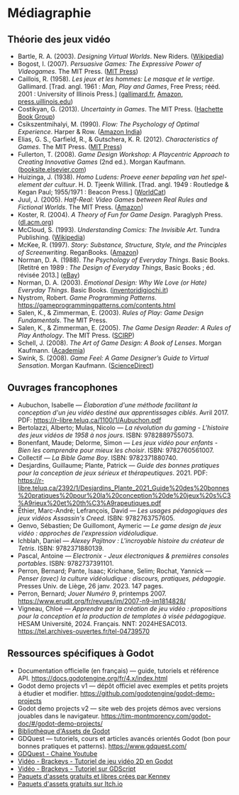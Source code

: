 # Médiagraphie

## Théorie des jeux vidéo

* Bartle, R. A. (2003). *Designing Virtual Worlds*. New Riders. ([Wikipedia][1])
* Bogost, I. (2007). *Persuasive Games: The Expressive Power of Videogames*. The MIT Press. ([MIT Press][2])
* Caillois, R. (1958). *Les jeux et les hommes: Le masque et le vertige*. Gallimard. \[Trad. angl. 1961 : *Man, Play and Games*, Free Press; rééd. 2001 : University of Illinois Press.] ([gallimard.fr][3], [Amazon][4], [press.uillinois.edu][5])
* Costikyan, G. (2013). *Uncertainty in Games*. The MIT Press. ([Hachette Book Group][6])
* Csikszentmihalyi, M. (1990). *Flow: The Psychology of Optimal Experience*. Harper & Row. ([Amazon India][7])
* Elias, G. S., Garfield, R., & Gutschera, K. R. (2012). *Characteristics of Games*. The MIT Press. ([MIT Press][8])
* Fullerton, T. (2008). *Game Design Workshop: A Playcentric Approach to Creating Innovative Games* (2nd ed.). Morgan Kaufmann. ([booksite.elsevier.com][9])
* Huizinga, J. (1938). *Homo Ludens: Proeve eener bepaling van het spel-element der cultuur*. H. D. Tjeenk Willink. \[Trad. angl. 1949 : Routledge & Kegan Paul; 1955/1971 : Beacon Press.] ([WorldCat][10])
* Juul, J. (2005). *Half-Real: Video Games between Real Rules and Fictional Worlds*. The MIT Press. ([Amazon][11])
* Koster, R. (2004). *A Theory of Fun for Game Design*. Paraglyph Press. ([dl.acm.org][12])
* McCloud, S. (1993). *Understanding Comics: The Invisible Art*. Tundra Publishing. ([Wikipedia][13])
* McKee, R. (1997). *Story: Substance, Structure, Style, and the Principles of Screenwriting*. ReganBooks. ([Amazon][14])
* Norman, D. A. (1988). *The Psychology of Everyday Things*. Basic Books. \[Retitré en 1989 : *The Design of Everyday Things*, Basic Books ; éd. révisée 2013.] ([eBay][15])
* Norman, D. A. (2003). *Emotional Design: Why We Love (or Hate) Everyday Things*. Basic Books. ([inventoridigiochi.it][16])
* Nystrom, Robert. *Game Programming Patterns*. <https://gameprogrammingpatterns.com/contents.html>
* Salen, K., & Zimmerman, E. (2003). *Rules of Play: Game Design Fundamentals*. The MIT Press.
* Salen, K., & Zimmerman, E. (2005). *The Game Design Reader: A Rules of Play Anthology*. The MIT Press. ([SCIRP][17])
* Schell, J. (2008). *The Art of Game Design: A Book of Lenses*. Morgan Kaufmann. ([Academia][18])
* Swink, S. (2008). *Game Feel: A Game Designer’s Guide to Virtual Sensation*. Morgan Kaufmann. ([ScienceDirect][19])

## Ouvrages francophones

- Aubuchon, Isabelle — *Élaboration d'une méthode facilitant la conception d'un jeu vidéo destiné aux apprentissages ciblés*. Avril 2017. PDF: <https://r-libre.teluq.ca/1100/1/Aubuchon.pdf>
- Bertolazzi, Alberto; Mulas, Nicolo — *La révolution du gaming - L'histoire des jeux vidéos de 1958 à nos jours*. ISBN: 9782889755073.
- Bonenfant, Maude; Delorme, Simon — *Les jeux vidéo pour enfants - Bien les comprendre pour mieux les choisir*. ISBN: 9782760561007.
- Collectif — *La Bible Game Boy*. ISBN: 9782371880740.
- Desjardins, Guillaume; Plante, Patrick — *Guide des bonnes pratiques pour la conception de jeux sérieux et thérapeutiques*. 2021. PDF: <https://r-libre.teluq.ca/2392/1/Desjardins_Plante_2021_Guide%20des%20bonnes%20pratiques%20pour%20la%20conception%20de%20jeux%20s%C3%A9rieux%20et%20th%C3%A9rapeutiques.pdf>
- Éthier, Marc-André; Lefrançois, David — *Les usages pédagogiques des jeux vidéos Assassin's Creed*. ISBN: 9782763757605.
- Genvo, Sébastien; De Guillomont, Aymeric — *Le game design de jeux vidéo : approches de l'expression vidéoludique*.
- Ichblah, Daniel — *Alexey Pajitnov : L'incroyable histoire du créateur de Tetris*. ISBN: 9782371880139.
- Pascal, Antoine — *Electronix - Jeux électroniques & premières consoles portables*. ISBN: 9782737391101.
- Perron, Bernard; Pante, Isaac; Krichane, Selim; Rochat, Yannick — *Penser (avec) la culture vidéoludique : discours, pratiques, pédagogie*. Presses Univ. de Liège, 26 janv. 2023. 147 pages.
- Perron, Bernard; *Jouer Numéro 9*, printemps 2007. <https://www.erudit.org/fr/revues/im/2007-n9-im1814828/> 
- Vigneau, Chloé — *Apprendre par la création de jeu vidéo : propositions pour la conception et la production de templates à visée pédagogique*. HESAM Université, 2024. Français. NNT: 2024HESAC013. <https://tel.archives-ouvertes.fr/tel-04739570>

## Ressources spécifiques à Godot

- Documentation officielle (en français) — guide, tutoriels et référence API. <https://docs.godotengine.org/fr/4.x/index.html>
- Godot demo projects v1 — dépôt officiel avec exemples et petits projets à étudier et modifier. <https://github.com/godotengine/godot-demo-projects>
- Godot demo projects v2  —  site web des projets démos avec versions jouables dans le navigateur. <https://tim-montmorency.com/godot-doc/#/godot-demo-projects/>
- [Bibliothèque d'Assets de Godot](https://godotengine.org/asset-library/asset)
- GDQuest — tutoriels, cours et articles avancés orientés Godot (bon pour bonnes pratiques et patterns). <https://www.gdquest.com/>
- [GDQuest - Chaine Youtube](https://www.youtube.com/@Gdquest/playlists)
- [Vidéo - Brackeys - Tutoriel de jeu vidéo 2D en Godot](https://www.youtube.com/watch?v=LOhfqjmasi0)
- [Vidéo - Brackeys - Tutoriel sur GDScript](https://youtu.be/e1zJS31tr88)
- [Paquets d'assets gratuits et libres crées par Kenney](https://kenney.nl)
- [Paquets d'assets gratuits sur Itch.io](https://itch.io/game-assets/free)

[1]: https://en.wikipedia.org/wiki/Designing_Virtual_Worlds "Designing Virtual Worlds"
[2]: https://mitpress.mit.edu/9780262514880/persuasive-games/ "Persuasive Games"
[3]: https://www.gallimard.fr/catalogue/les-jeux-et-les-hommes/9782070326723 "Les jeux et les hommes de Roger Caillois"
[4]: https://www.amazon.com/Man-Play-Games-Roger-Caillois/dp/0029052009 "Man, Play and Games: Caillois, Roger - Books"
[5]: https://www.press.uillinois.edu/books/?id=p070334&utm_source=chatgpt.com "Roger Caillois | Man, Play and Games - UI Press"
[6]: https://www.hachettebookgroup.com/titles/don-norman/emotional-design/9780465004171/?lens=basic-books&utm_source=chatgpt.com "Emotional Design by Don Norman"
[7]: https://www.amazon.in/Game-Design-Workshop-Playcentric-Innovative/dp/0240809742 "Game Design Workshop: A Playcentric Approach to Creating ..."
[8]: https://mitpress.mit.edu/9780262542692/characteristics-of-games/ "Characteristics of Games"
[9]: https://booksite.elsevier.com/samplechapters/9780240809748/Sample_Chapters/01~Front_Matter.pdf "“Tracy Fullerton's Game Design Workshop ..."
[10]: https://search.worldcat.org/title/Homo-ludens-%3A-proeve-eener-bepaling-van-het-spel-element-der-cultuur/oclc/13065097 "proeve eener bepaling van het spel-element der cultuur"
[11]: https://www.amazon.com/Emotional-Design-Love-Everyday-Things/dp/0465051367 "Emotional Design: Why We Love (or Hate) Everyday Things"
[12]: https://dl.acm.org/doi/book/10.5555/1207478 "A Theory of Fun for Game Design: | Guide books"
[13]: https://en.wikipedia.org/wiki/Understanding_Comics "Understanding Comics"
[14]: https://www.amazon.com/Art-Game-Design-Publisher-Kaufmann/dp/B004PBWUSK "The Art of Game Design Publisher: Morgan Kaufmann 1st ..."
[15]: https://www.ebay.com/p/2377677 "Rules of Play : Game Design Fundamentals by Katie Salen ..."
[16]: https://www.inventoridigiochi.it/wp-content/uploads/2020/07/art-of-game-design.pdf "The Art of Game Design: A Book of Lenses"
[17]: https://www.scirp.org/reference/referencespapers?referenceid=1957300&utm_source=chatgpt.com "Schell, J. (2008). The Art of Game Design A Book ..."
[18]: https://www.academia.edu/40872404/Rules_of_play_game_design_fundamentals "(PDF) Rules of play game design fundamentals"
[19]: https://www.sciencedirect.com/book/9780123743282/game-feel "Game Feel"
